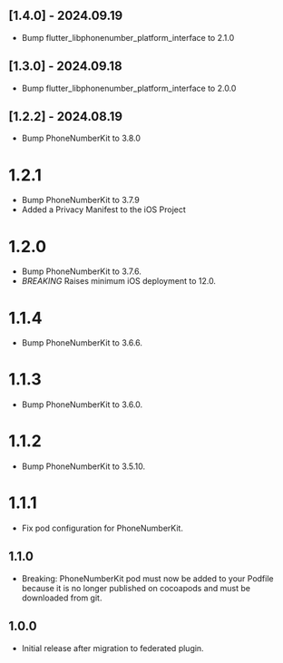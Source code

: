 ## [1.4.0] - 2024.09.19

- Bump flutter_libphonenumber_platform_interface to 2.1.0

## [1.3.0] - 2024.09.18

- Bump flutter_libphonenumber_platform_interface to 2.0.0

## [1.2.2] - 2024.08.19

- Bump PhoneNumberKit to 3.8.0

# 1.2.1

- Bump PhoneNumberKit to 3.7.9
- Added a Privacy Manifest to the iOS Project

# 1.2.0

- Bump PhoneNumberKit to 3.7.6.
- _BREAKING_ Raises minimum iOS deployment to 12.0.

# 1.1.4

- Bump PhoneNumberKit to 3.6.6.

# 1.1.3

- Bump PhoneNumberKit to 3.6.0.

# 1.1.2

- Bump PhoneNumberKit to 3.5.10.

# 1.1.1

- Fix pod configuration for PhoneNumberKit.

## 1.1.0

- Breaking: PhoneNumberKit pod must now be added to your Podfile because it is no longer published on cocoapods and must be downloaded from git.

## 1.0.0

- Initial release after migration to federated plugin.
